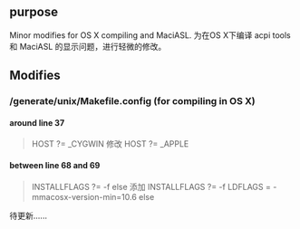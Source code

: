 ## purpose
Minor modifies for OS X compiling and MaciASL.
为在OS X下编译 acpi tools 和 MaciASL 的显示问题，进行轻微的修改。

## Modifies
### /generate/unix/Makefile.config (for compiling in OS X)
#### around line 37
> HOST ?= _CYGWIN
修改
> HOST ?= _APPLE
#### between line 68 and 69
> INSTALLFLAGS ?= -f
> else
添加
> INSTALLFLAGS ?= -f
> LDFLAGS = -mmacosx-version-min=10.6
> else

待更新......